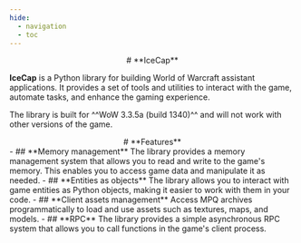 ```yaml
---
hide:
  - navigation
  - toc
---
```

<div style="text-align: center" markdown># **IceCap**</div>

**IceCap** is a Python library for building World of Warcraft assistant applications.
It provides a set of tools and utilities to interact with the game, automate tasks, and enhance the gaming experience.

The library is built for ^^WoW 3.3.5a (build 1340)^^ and will not work with other versions of the game.

<div style="text-align: center" markdown># **Features**</div>
<div class="grid cards" markdown>
- ## **Memory management**
The library provides a memory management system that allows you to read and write to the game's memory.
This enables you to access game data and manipulate it as needed.
- ## **Entities as objects**
The library allows you to interact with game entities as Python objects, making it easier to work with them in your code.
- ## **Client assets management**
Access MPQ archives programmatically to load and use assets such as textures, maps, and models.
- ## **RPC**
The library provides a simple asynchronous RPC system that allows you to call functions in the game's client process.
</div>